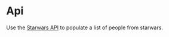 # Api

Use the [Starwars API]([https://swapi.dev/](https://swapi.dev/documentation#people)) to populate a list of people from starwars.
